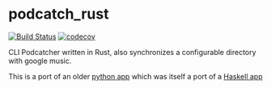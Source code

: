# podcatch_rust

[![Build Status](https://github.com/ddboline/podcatch_rust/workflows/Rust/badge.svg?branch=main)](https://github.com/ddboline/podcatch_rust/actions?branch=main)
[![codecov](https://codecov.io/gh/ddboline/podcatch_rust/branch/main/graph/badge.svg)](https://codecov.io/gh/ddboline/podcatch_rust)

CLI Podcatcher written in Rust, also synchronizes a configurable directory with google music.

This is a port of an older [python app](https://github.com/ddboline/podcatch_app)
which was itself a port of a [Haskell app](https://github.com/jgoerzen/hpodder)
